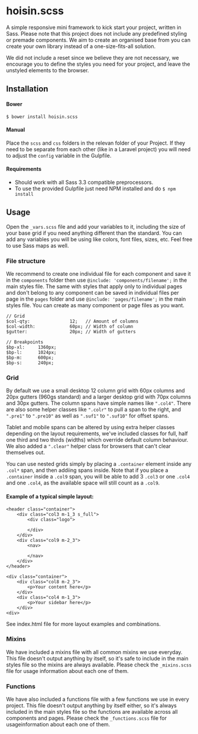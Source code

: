 hoisin.scss
===========

A simple responsive mini framework to kick start your project, written in Sass. Please note that this project does not include any predefined styling or premade components. We aim to create an organised base from you can create your own library instead of a one-size-fits-all solution.

We did not include a reset since we believe they are not necessary, we encourage you to define the styles you need for your project, and leave the unstyled elements to the browser.

## Installation
#### Bower

	$ bower install hoisin.scss

#### Manual
Place the `scss` and `css` folders in the relevan folder of your Project. If they need to be separate from each other (like in a Laravel project) you will need to adjust the `config` variable in the Gulpfile.

#### Requirements
* Should work with all Sass 3.3 compatible preprocessors. 
* To use the provided Gulpfile just need NPM installed and do `$ npm install`

## Usage
Open the `_vars.scss` file and add your variables to it, including the size of your base grid if you need anything different than the standard. You can add any variables you will be using like colors, font files, sizes, etc. Feel free to use Sass maps as well.

### File structure
We recommend to create one individual file for each component and save it in the `components` folder then use `@include: 'components/filename';` in the main styles file. The same with styles that apply only to individual pages and don't belong to any component can be saved in individual files per page in the `pages` folder and use `@include: 'pages/filename';` in the main styles file. You can create as many component or page files as you want.

	// Grid
	$col-qty: 				12;   // Amount of columns
	$col-width: 			60px; // Width of column
	$gutter:				20px; // Width of gutters

	// Breakpoints
	$bp-xl: 	1360px;
	$bp-l: 		1024px;
	$bp-m: 		600px;
	$bp-s: 		240px;


### Grid
By default we use a small desktop 12 column grid with 60px columns and 20px gutters (960gs standard) and a larger desktop grid with 70px columns and 30px gutters. The column spans have simple names like `".col4"`. There are also some helper classes like `".colr"` to pull a span to the right, and `".pre1"` to `".pre10"` as well as `".suf1"` to `".suf10"` for offset spans.

Tablet and mobile spans can be altered by using extra helper classes depending on the layout requirements, we've included classes for full, half one third and two thirds (widths) which override default column behaviour. We also added a `".clear"` helper class for browsers that can't clear themselves out. 

You can use nested grids simply by placing a `.container` element inside any `.col*` span, and then addiing spans inside. Note that if you place a `.container` inside a `.col9` span, you will be able to add 3 `.col3` or one `.col4` and one `.col4`, as the available space will still count as a  `.col9`.

#### Example of a typical simple layout:

	<header class="container">
		<div class="col3 m-1_3 s_full">
			<div class="logo">

			</div>
		</div>
		<div class="col9 m-2_3">
			<nav>

			</nav>
		</div>
	</header>

	<div class="container">
	    <div class="col8 m-2_3">
	    	<p>Your content here</p>
	    </div>
	    <div class="col4 m-1_3">
	    	<p>Your sidebar here</p>
	    </div>	    
	<div>

See index.html file for more layout examples and combinations.

### Mixins
We have included a mixins file with all common mixins we use everyday. This file doesn't output anything by itself, so it's safe to include in the main styles file so the mixins are always available. Please check the `_mixins.scss` file for usage information about each one of them.

### Functions
We have also included a functions file with a few functions we use in every project. This file doesn't output anything by itself either, so it's always included in the main styles file so the functions are available across all components and pages. Please check the `_functions.scss` file for usageinformation about each one of them.
